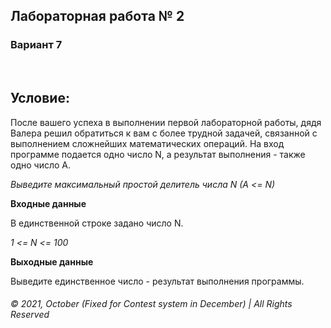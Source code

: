 ## Лабораторная работа № 2 
### Вариант 7

&nbsp;   
## Условие:  
После вашего успеха в выполнении первой лабораторной работы, дядя Валера решил обратиться к вам с более трудной задачей, связанной с выполнением сложнейших математических операций.
На вход программе подается одно число N, а результат выполнения - также одно число A.


_Выведите максимальный простой делитель числа N (A <= N)_  

__Входные данные__

В единственной строке задано число N.

_1 <= N <= 100_



__Выходные данные__

Выведите единственное число - результат выполнения программы.

 
###### © 2021, October (Fixed for Contest system in December) | All Rights Reserved
